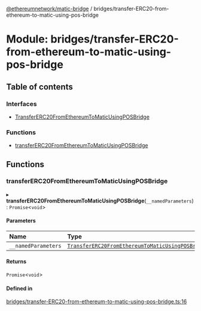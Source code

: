 [@ethereumnetwork/matic-bridge](../README.md) / bridges/transfer-ERC20-from-ethereum-to-matic-using-pos-bridge

# Module: bridges/transfer-ERC20-from-ethereum-to-matic-using-pos-bridge

## Table of contents

### Interfaces

- [TransferERC20FromEthereumToMaticUsingPOSBridge](../interfaces/bridges_transfer_ERC20_from_ethereum_to_matic_using_pos_bridge.TransferERC20FromEthereumToMaticUsingPOSBridge.md)

### Functions

- [transferERC20FromEthereumToMaticUsingPOSBridge](bridges_transfer_ERC20_from_ethereum_to_matic_using_pos_bridge.md#transfererc20fromethereumtomaticusingposbridge)

## Functions

### transferERC20FromEthereumToMaticUsingPOSBridge

▸ **transferERC20FromEthereumToMaticUsingPOSBridge**(`__namedParameters`): `Promise`<`void`\>

#### Parameters

| Name | Type |
| :------ | :------ |
| `__namedParameters` | [`TransferERC20FromEthereumToMaticUsingPOSBridge`](../interfaces/bridges_transfer_ERC20_from_ethereum_to_matic_using_pos_bridge.TransferERC20FromEthereumToMaticUsingPOSBridge.md) |

#### Returns

`Promise`<`void`\>

#### Defined in

[bridges/transfer-ERC20-from-ethereum-to-matic-using-pos-bridge.ts:16](https://github.com/KedziaPawel/matic-bridge/blob/72214ac/src/bridges/transfer-ERC20-from-ethereum-to-matic-using-pos-bridge.ts#L16)
